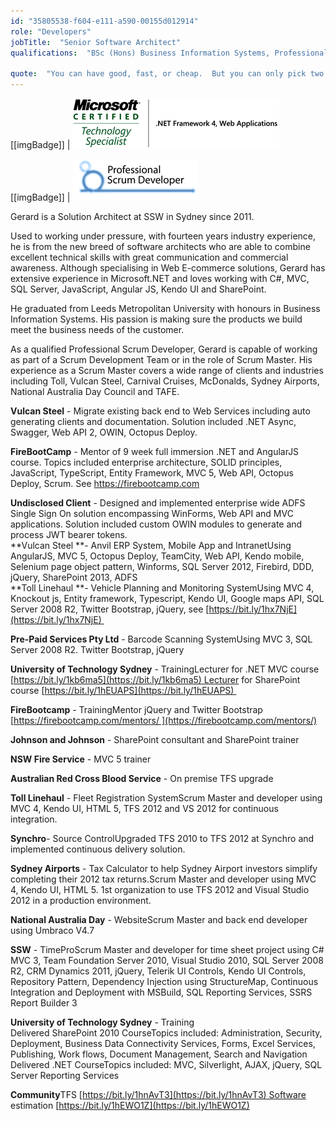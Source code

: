 ```yaml
---
id: "35805538-f604-e111-a590-00155d012914"
role: "Developers"
jobTitle:  "Senior Software Architect"
qualifications:  "BSc (Hons) Business Information Systems, Professional Scrum Developer, Microsoft Certified Technology Specialist"

quote:  "You can have good, fast, or cheap.  But you can only pick two."
---
```


[[imgBadge]]
| ![](./Images/Bio/gerardMCTSlogo.png) 

[[imgBadge]]
| ![](./Images/Bio/gerardpsdlogo.png) 
 

Gerard is a Solution Architect at SSW in Sydney since 2011.

Used to working under pressure, with fourteen years industry experience, he is from the new breed of software architects who are able to combine excellent technical skills with great communication and commercial awareness. Although specialising in Web E-commerce solutions, Gerard has extensive experience in Microsoft.NET and loves working with C#, MVC, SQL Server, JavaScript, Angular JS, Kendo UI and SharePoint.

He graduated from Leeds Metropolitan University with honours in Business Information Systems. His passion is making sure the products we build meet the business needs of the customer. 

As a qualified Professional Scrum Developer, Gerard is capable of working as part of a Scrum Development Team or in the role of Scrum Master. His experience as a Scrum Master covers a wide range of clients and industries including Toll, Vulcan Steel, Carnival Cruises, McDonalds, Sydney Airports, National Australia Day Council and TAFE.

**Vulcan Steel** - Migrate existing back end to Web Services including auto generating clients and documentation. Solution included .NET Async, Swagger, Web API 2, OWIN, Octopus Deploy.  

**FireBootCamp** - Mentor of 9 week full immersion .NET and AngularJS course. Topics included enterprise architecture, SOLID principles, JavaScript, TypeScript, Entity Framework, MVC 5, Web API, Octopus Deploy, Scrum. See [https://firebootcamp.com ](https://firebootcamp.com/) 

**Undisclosed Client** - Designed and implemented enterprise wide ADFS Single Sign On solution encompassing WinForms, Web API and MVC applications. Solution included custom OWIN modules to generate and process JWT bearer tokens.  
**Vulcan Steel **- Anvil ERP System, Mobile App and IntranetUsing AngularJS, MVC 5, Octopus Deploy, TeamCity, Web API, Kendo mobile, Selenium page object pattern, Winforms, SQL Server 2012, Firebird, DDD, jQuery, SharePoint 2013, ADFS  
**Toll Linehaul **- Vehicle Planning and Monitoring SystemUsing MVC 4, Knockout js, Entity framework, Typescript, Kendo UI, Google maps API, SQL Server 2008 R2, Twitter Bootstrap, jQuery, see [https://bit.ly/1hx7NjE](https://bit.ly/1hx7NjE) 

**Pre-Paid Services Pty Ltd** - Barcode Scanning SystemUsing MVC 3, SQL Server 2008 R2. Twitter Bootstrap, jQuery 

**University of Technology Sydney** - TrainingLecturer for .NET MVC course [https://bit.ly/1kb6ma5](https://bit.ly/1kb6ma5) Lecturer for SharePoint course [https://bit.ly/1hEUAPS](https://bit.ly/1hEUAPS)   

**FireBootcamp** - TrainingMentor jQuery and Twitter Bootstrap [https://firebootcamp.com/mentors/ ](https://firebootcamp.com/mentors/)  

**Johnson and Johnson** - SharePoint consultant and SharePoint trainer  

**NSW Fire Service** - MVC 5 trainer  

**Australian Red Cross Blood Service** - On premise TFS upgrade

**Toll Linehaul** - Fleet Registration SystemScrum Master and developer using MVC 4, Kendo UI, HTML 5, TFS 2012 and VS 2012 for continuous integration.  

**Synchro**- Source ControlUpgraded TFS 2010 to TFS 2012 at Synchro and implemented continuous delivery solution. 

**Sydney Airports** - Tax Calculator to help Sydney Airport investors simplify completing their 2012 tax returns.Scrum Master and developer using MVC 4, Kendo UI, HTML 5. 1st organization to use TFS 2012 and Visual Studio 2012 in a production environment.  

**National Australia Day** - WebsiteScrum Master and back end developer using Umbraco V4.7  

**SSW** - TimeProScrum Master and developer for time sheet project using C# MVC 3, Team Foundation Server 2010, Visual Studio 2010, SQL Server 2008 R2, CRM Dynamics 2011, jQuery, Telerik UI Controls, Kendo UI Controls, Repository Pattern, Dependency Injection using StructureMap, Continuous Integration and Deployment with MSBuild, SQL Reporting Services, SSRS Report Builder 3  

**University of Technology Sydney** - Training  
Delivered SharePoint 2010 CourseTopics included: Administration, Security, Deployment, Business Data Connectivity Services, Forms, Excel Services, Publishing, Work flows, Document Management, Search and Navigation  
Delivered .NET CourseTopics included: MVC, Silverlight, AJAX, jQuery, SQL Server Reporting Services 

**Community**TFS [https://bit.ly/1hnAvT3](https://bit.ly/1hnAvT3) Software estimation [https://bit.ly/1hEWO1Z](https://bit.ly/1hEWO1Z)